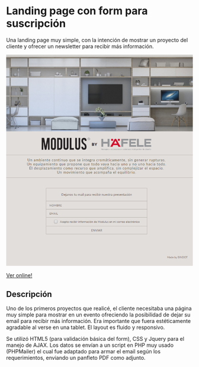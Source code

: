 # Landing page con form para suscripción
Una landing page muy simple, con la intención de mostrar un proyecto del cliente y ofrecer un newsletter para recibir más información.

![Ejemplo](screenshot.png)


[Ver online!](https://adperossa.github.io/modulus-mailing/)


## Descripción
Uno de los primeros proyectos que realicé, el cliente necesitaba una página muy simple para mostrar en un evento ofreciendo la posibilidad de dejar su email para recibir más información. Era importante que fuera estéticamente agradable al verse en una tablet. El layout es fluido y responsivo.

Se utilizó HTML5 (para validación básica del form), CSS y Jquery para el manejo de AJAX.
Los datos se envían a un script en PHP muy usado (PHPMailer) el cual fue adaptado para armar el email según los requerimientos, enviando un panfleto PDF como adjunto.